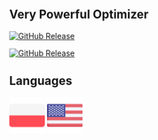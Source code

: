 ## Very Powerful Optimizer

[![GitHub Release](https://img.shields.io/github/v/release/hajkusi/Gaming-Pack?label=Release)](https://github.com/hajkusi/Gaming-Pack/releases/latest/)

[![GitHub Release](https://custom-icon-badges.demolab.com/badge/Download%20Latest-Release-blue?logo=Download&logoColor=Skyblue)](https://github.com/hajkusi/Gaming-Pack/releases/latest/download/Tweaks.zip)

## Languages

[![](Readme/Flags/Polandv2.png)](Readme/Readme.pl-PL.md)
[![](Readme/Flags/USA.png)](Readme/Readme.en-EN.md)

